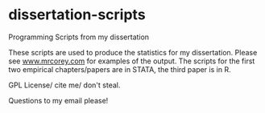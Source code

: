 dissertation-scripts
====================

Programming Scripts from my dissertation

These scripts are used to produce the statistics for my dissertation. Please see www.mrcorey.com for examples of the output. The scripts for the first two empirical chapters/papers are in STATA, the third paper is in R. 

GPL License/ cite me/ don't steal.

Questions to my email please!
